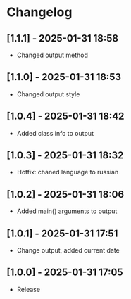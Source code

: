 # Changelog

## [1.1.1] - 2025-01-31 18:58
- Changed output method

## [1.1.0] - 2025-01-31 18:53
- Changed output style

## [1.0.4] - 2025-01-31 18:42
- Added class info to output

## [1.0.3] - 2025-01-31 18:32
- Hotfix: chaned language to russian

## [1.0.2] - 2025-01-31 18:06
- Added main() arguments to output

## [1.0.1] - 2025-01-31 17:51
- Change output, added current date

## [1.0.0] - 2025-01-31 17:05
- Release
